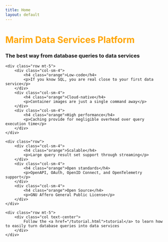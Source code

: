 ```yaml
---
title: Home
layout: default
---
```


<style>
    .orange {
        color: orange
    }
</style>

<div class="container">
    <div class="row">
        <div class="d-flex flex-column align-items-center mt-5">
            <h1 class="orange">Marim Data Services Platform</h1>
            <h3 class="mt-3">The best way from database queries to data services</h3>
        </div>
    </div>

    <div class="row mt-5">
        <div class="col-sm-4">
            <h4 class="orange">Low-code</h4>
            <p>If you know SQL, you are real close to your first data service</p>
        </div>
        <div class="col-sm-4">
            <h4 class="orange">Cloud-native</h4>
            <p>Container images are just a single command away</p>
        </div>
        <div class="col-sm-4">
            <h4 class="orange">High performance</h4>
            <p>Caching provide for negligible overhead over query execution time</p>
        </div>
    </div>

    <div class="row">
        <div class="col-sm-4">
            <h4 class="orange">Scalable</h4>
            <p>Large query result set support through streaming</p>
        </div>
        <div class="col-sm-4">
            <h4 class="orange">Open standards</h4>
            <p>OpenAPI, OAuth, OpenID Connect, and OpenTelemetry support</p>
        </div>
        <div class="col-sm-4">
            <h4 class="orange">Open Source</h4>
            <p>GNU Affero General Public License</p>
        </div>
    </div>

    <div class="row mt-5">
        <div class="col text-center">
            Follow the <a href="/tutorial.html">tutorial</a> to learn how to easily turn database queries into data services
        </div>
    </div>
</div>